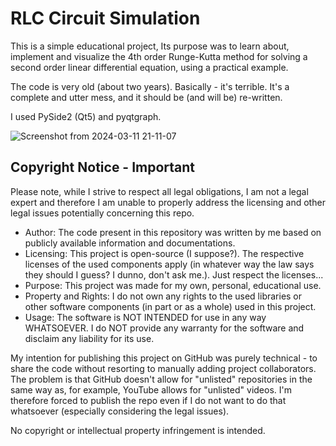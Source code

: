 # RLC Circuit Simulation

This is a simple educational project, Its purpose was to learn about, implement and visualize the 4th order Runge-Kutta method for solving a second order linear differential equation, using a practical example.

The code is very old (about two years). Basically - it's terrible. It's a complete and utter mess, and it should be (and will be) re-written.

I used PySide2 (Qt5) and pyqtgraph.

![Screenshot from 2024-03-11 21-11-07](https://github.com/infinite-dark/rlc-simulation-old/assets/126886852/f8a8feba-3610-4628-ba73-487f6fee6408)

Copyright Notice - Important
---
Please note, while I strive to respect all legal obligations, I am not a legal expert and therefore I am unable to properly address the licensing and other legal issues potentially concerning this repo.

  - Author: The code present in this repository was written by me based on publicly available information and documentations.
  - Licensing: This project is open-source (I suppose?). The respective licenses of the used components apply (in whatever way the law says they should I guess? I dunno, don't ask me.). Just respect the licenses...
  - Purpose: This project was made for my own, personal, educational use.
  - Property and Rights: I do not own any rights to the used libraries or other software components (in part or as a whole) used in this project.
  - Usage: The software is NOT INTENDED for use in any way WHATSOEVER. I do NOT provide any warranty for the software and disclaim any liability for its use.

My intention for publishing this project on GitHub was purely technical - to share the code without resorting to manually adding project collaborators. The problem is that GitHub doesn't allow for "unlisted" repositories in the same way as, for example, YouTube allows for "unlisted" videos. I'm therefore forced to publish the repo even if I do not want to do that whatsoever (especially considering the legal issues).

No copyright or intellectual property infringement is intended.
